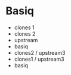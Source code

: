 # Basiq
- clones 1
- clones 2
- upstream
- basiq
- clones2 / upstream3
- clones1 / upstream3
- basiq

